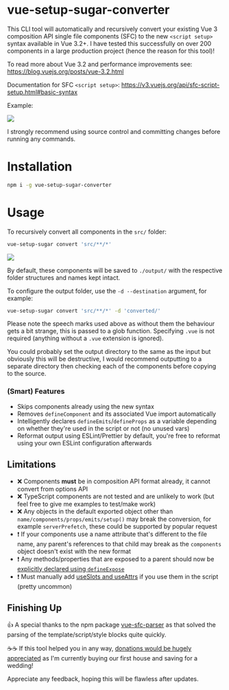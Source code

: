 # vue-setup-sugar-converter

This CLI tool will automatically and recursively convert your existing Vue 3 composition API single file components (SFC) to the new `<script setup>` syntax available in Vue 3.2+.  I have tested this successfully on over 200 components in a large production project (hence the reason for this tool)!

To read more about Vue 3.2 and performance improvements see:  <https://blog.vuejs.org/posts/vue-3.2.html>

Documentation for SFC `<script setup>`:  <https://v3.vuejs.org/api/sfc-script-setup.html#basic-syntax>

Example:

![](https://i.imgur.com/Kw9Esxa.png)

I strongly recommend using source control and committing changes before running any commands.

# Installation

```bash
npm i -g vue-setup-sugar-converter
```

# Usage

To recursively convert all components in the `src/` folder:
```bash
vue-setup-sugar convert 'src/**/*'
```

![](https://i.imgur.com/za2B7o8.png)

By default, these components will be saved to `./output/` with the respective folder structures and names kept intact.

To configure the output folder, use the `-d --destination` argument, for example:

```bash
vue-setup-sugar convert 'src/**/*' -d 'converted/'
```

Please note the speech marks used above as without them the behaviour gets a bit strange, this is passed to a glob function.  Specifying `.vue` is not required (anything without a `.vue` extension is ignored).

You could probably set the output directory to the same as the input but obviously this will be destructive, I would recommend outputting to a separate directory then checking each of the components before copying to the source.

### (Smart) Features

- Skips components already using the new syntax
- Removes `defineComponent` and its associated Vue import automatically
- Intelligently declares `defineEmits`/`defineProps` as a variable depending on whether they're used in the script or not (no unused vars)
- Reformat output using ESLint/Prettier by default, you're free to reformat using your own ESLint configuration afterwards

## Limitations

- ❌ Components **must** be in composition API format already, it cannot convert from options API
- ❌ TypeScript components are not tested and are unlikely to work (but feel free to give me examples to test/make work)
- ❌ Any objects in the default exported object other than `name/components/props/emits/setup()` may break the conversion, for example `serverPrefetch`, these could be supported by popular request
- ❗ If your components use a name attribute that's different to the file name, any parent's references to that child may break as the `components` object doesn't exist with the new format 
- ❗ Any methods/properties that are exposed to a parent should now be [explicitly declared using `defineExpose`](https://v3.vuejs.org/api/sfc-script-setup.html#defineexpose)
- ❗ Must manually add [useSlots and useAttrs](https://v3.vuejs.org/api/sfc-script-setup.html#useslots-and-useattrs) if you use them in the script (pretty uncommon)

## Finishing Up

👍 A special thanks to the npm package [vue-sfc-parser](https://www.npmjs.com/package/vue-sfc-parser) as that solved the parsing of the template/script/style blocks quite quickly.

☕☕  If this tool helped you in any way, [donations would be hugely appreciated](https://www.buymeacoffee.com/charliegilman) as I'm currently buying our first house and saving for a wedding!

Appreciate any feedback, hoping this will be flawless after updates.